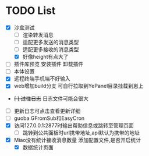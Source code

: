 # TODO List

- [x] 沙盒测试
    - [ ] 渲染转发消息
    - [ ] 适配更多发送的消息类型
    - [ ] 适配更多接收的消息类型
    - [x] 好像height有点大了
- [ ] 插件库预览 安装插件 卸载插件
- [ ] 本体设置
- [x] 远程终端手机端不好输入
- [x] web增加build分支 可自行拉取到YePanel目录挂载到崽上
- ~~[ ] 过往日志~~ 日志文件可能会很大
- [ ] 更新日志可点击查看更新详细
- [ ] guoba GFromSub和EasyCron
- [x] 访问127.0.0.1:2877时输出帮助信息或跳转至管理页面
    - [ ] 跳转到公共面板时url携带地址,api默认为携带的地址
- [x] Miao没有统计接收消息数量 添加配置文件,是否开启统计
    - [x] 数据统计页面